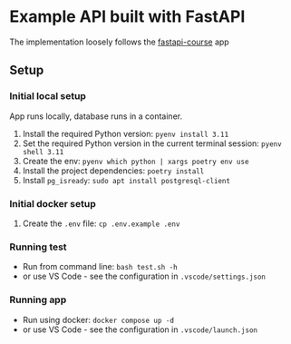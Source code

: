 # Example API built with FastAPI

The implementation loosely follows the [fastapi-course](https://github.com/Sanjeev-Thiyagarajan/fastapi-course) app

## Setup

### Initial local setup
App runs locally, database runs in a container.

1. Install the required Python version: `pyenv install 3.11`
1. Set the required Python version in the current terminal session: `pyenv shell 3.11`
1. Create the env: `pyenv which python | xargs poetry env use`
1. Install the project dependencies: `poetry install`
1. Install `pg_isready`: `sudo apt install postgresql-client`

### Initial docker setup
1. Create the `.env` file: `cp .env.example .env`

### Running test
* Run from command line: `bash test.sh -h`
* or use VS Code - see the configuration in `.vscode/settings.json`

### Running app
* Run using docker: `docker compose up -d`
* or use VS Code - see the configuration in `.vscode/launch.json`
